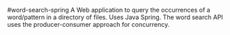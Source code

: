 #word-search-spring
A Web application to query the occurrences of a word/pattern in a directory of files.
Uses Java Spring. The word search API uses the producer-consumer approach for concurrency.